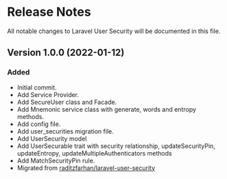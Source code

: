 # Release Notes

All notable changes to Laravel User Security will be documented in this file.

## Version 1.0.0 (2022-01-12)

### Added
- Initial commit.
- Add Service Provider.
- Add SecureUser class and Facade.
- Add Mnemonic service class with generate, words and entropy methods.
- Add config file.
- Add user_securities migration file.
- Add UserSecurity model
- Add UserSecurable trait with security relationship, updateSecurityPin, updateEntropy, updateMultipleAuthenticators methods
- Add MatchSecurityPin rule.
- Migrated from [raditzfarhan/laravel-user-security](https://github.com/raditzfarhan/laravel-user-security)